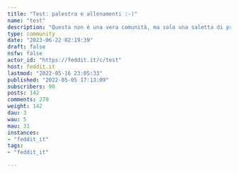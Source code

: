 ```yaml
---
title: "Test: palestra e allenamenti :-)" 
name: "test"
description: "Questa non è una vera comunità, ma solo una saletta di prova.Chi vuole fare esperimenti di scrittura, **può utilizzarla ma senza pubblicare contenuti contrari alle regole del server!**"
type: community
date: "2023-06-22 02:19:39"
draft: false
nsfw: false
actor_id: "https://feddit.it/c/test"
host: feddit.it
lastmod: "2022-05-16 23:05:33"
published: "2022-05-05 17:13:09"
subscribers: 90
posts: 142
comments: 279
weight: 142
dau: 3
wau: 5
mau: 31
instances:
- "feddit_it"
tags: 
- "feddit_it"

---
```

